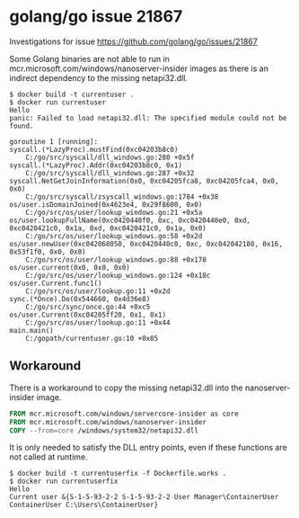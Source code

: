 # golang/go issue 21867

Investigations for issue https://github.com/golang/go/issues/21867

Some Golang binaries are not able to run in mcr.microsoft.com/windows/nanoserver-insider images as there is an indirect dependency to the missing netapi32.dll.

```
$ docker build -t currentuser .
$ docker run currentuser
Hello
panic: Failed to load netapi32.dll: The specified module could not be found.

goroutine 1 [running]:
syscall.(*LazyProc).mustFind(0xc04203b8c0)
	C:/go/src/syscall/dll_windows.go:280 +0x5f
syscall.(*LazyProc).Addr(0xc04203b8c0, 0x1)
	C:/go/src/syscall/dll_windows.go:287 +0x32
syscall.NetGetJoinInformation(0x0, 0xc04205fca8, 0xc04205fca4, 0x0, 0x0)
	C:/go/src/syscall/zsyscall_windows.go:1784 +0x38
os/user.isDomainJoined(0x4623e4, 0x29f8600, 0x0)
	C:/go/src/os/user/lookup_windows.go:21 +0x5a
os/user.lookupFullName(0xc0420440f0, 0xc, 0xc0420440e0, 0xd, 0xc0420421c0, 0x1a, 0xd, 0xc0420421c0, 0x1a, 0x0)
	C:/go/src/os/user/lookup_windows.go:58 +0x2d
os/user.newUser(0xc042068050, 0xc0420440c0, 0xc, 0xc042042180, 0x16, 0x53f1f0, 0x0, 0x0)
	C:/go/src/os/user/lookup_windows.go:88 +0x178
os/user.current(0x0, 0x0, 0x0)
	C:/go/src/os/user/lookup_windows.go:124 +0x18c
os/user.Current.func1()
	C:/go/src/os/user/lookup.go:11 +0x2d
sync.(*Once).Do(0x544660, 0x4d36e8)
	C:/go/src/sync/once.go:44 +0xc5
os/user.Current(0xc04205ff20, 0x1, 0x1)
	C:/go/src/os/user/lookup.go:11 +0x44
main.main()
	C:/gopath/currentuser.go:10 +0x85
```

## Workaround

There is a workaround to copy the missing netapi32.dll into the nanoserver-insider image.

```Dockerfile
FROM mcr.microsoft.com/windows/servercore-insider as core
FROM mcr.microsoft.com/windows/nanoserver-insider
COPY --from=core /windows/system32/netapi32.dll
```

It is only needed to satisfy the DLL entry points, even if these functions are not called at runtime.

```
$ docker build -t currentuserfix -f Dockerfile.works .
$ docker run currentuserfix
Hello
Current user &{S-1-5-93-2-2 S-1-5-93-2-2 User Manager\ContainerUser ContainerUser C:\Users\ContainerUser}
```
